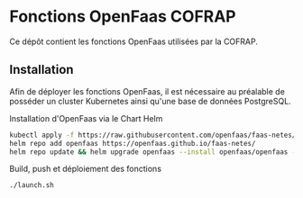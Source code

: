 # Fonctions OpenFaas COFRAP

Ce dépôt contient les fonctions OpenFaas utilisées par la COFRAP.

## Installation

Afin de déployer les fonctions OpenFaas, il est nécessaire au préalable de posséder un cluster Kubernetes ainsi qu'une base de données PostgreSQL.

Installation d'OpenFaas via le Chart Helm

```bash
kubectl apply -f https://raw.githubusercontent.com/openfaas/faas-netes/master/namespaces.yml
helm repo add openfaas https://openfaas.github.io/faas-netes/
helm repo update && helm upgrade openfaas --install openfaas/openfaas --namespace openfaas -f values.yml
```

Build, push et déploiement des fonctions

```bash
./launch.sh
```
